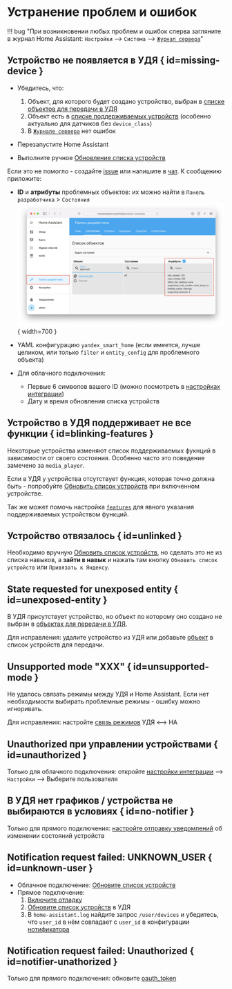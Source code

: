 # Устранение проблем и ошибок

!!! bug "При возникновении любых проблем и ошибок сперва загляните в журнал Home Assistant: `Настройки` --> `Система` --> [`Журнал сервера`](https://my.home-assistant.io/redirect/logs/)"

## Устройство не появляется в УДЯ { id=missing-device }
* Убедитесь, что:
     1. Объект, для которого будет создано устройство, выбран в [cписке объектов для передачи в УДЯ](../config/filter.md)
     2. Объект есть в [списке поддерживаемых устройств](../supported-devices.md) (особенно актуально для датчиков без `device_class`)
     3. В [`Журнале сервера`](https://my.home-assistant.io/redirect/logs/) нет ошибок

* Перезапустите Home Assistant
* Выполните ручное [Обновление списка устройств](../quasar.md#discovery)

Если это не помогло - cоздайте [issue](https://github.com/dext0r/yandex_smart_home/issues) или напишите в [чат](https://t.me/yandex_smart_home). 
К сообщению приложите:

  * **ID** и **атрибуты** проблемных объектов: их можно найти в `Панель разработчика` > `Состояния`
    ![](../assets/images/entity-state.png){ width=700 }
  
  * YAML конфигурацию `yandex_smart_home` (если имеется, лучше целиком, или только `filter` и `entity_config` для проблемного объекта)
  * Для облачного подключения:
    * Первые 6 символов вашего ID (можно посмотреть в [настройках интеграции](../config/getting-started.md#gui))
    * Дату и время обновления списка устройств

## Устройство в УДЯ поддерживает не все функции { id=blinking-features }
Некоторые устройства изменяют список поддерживаемых фукнций в зависимости от своего состояния. Особенно часто это поведение замечено за `media_player`.

Если в УДЯ у устройства отсутствует функция, которая точно должна быть - попробуйте [Обновить список устройств](../quasar.md#discovery) при включенном устройстве.

Так же может помочь настройка [`features`](../config/entity.md#features) для явного указания поддерживаемых устройством функций.

## Устройство отвязалось { id=unlinked }
Необходимо вручную [Обновить список устройств](../quasar.md#discovery), но сделать это не из списка навыков, а **зайти в навык** и нажать там кнопку `Обновить список устройств` или `Привязать к Яндексу`.

## State requested for unexposed entity { id=unexposed-entity } 
В УДЯ присутствует устройство, но объект по которому оно создано не выбран в [объектах для передачи в УДЯ](../config/filter.md). 

Для исправления: удалите устройство из УДЯ или добавьте [объект](../faq.md#get-entity-id-quasar) в список устройств для передачи.

## Unsupported mode "XXX" { id=unsupported-mode }
Не удалось связать режимы между УДЯ и Home Assistant. Если нет необходимости выбирать проблемные режимы - ошибку можно игноривать. 

Для исправления: настройте [связь режимов](../config/modes.md) УДЯ <--> HA

## Unauthorized при управлении устройствами { id=unauthorized }
Только для облачного подключения: откройте [настройки интеграции](../config/getting-started.md#gui) --> `Настройки` --> Выберите пользователя 

## В УДЯ нет графиков / устройства не выбираются в условиях { id=no-notifier }
Только для прямого подключения: [настройте отправку уведомлений](../advanced/direct-connection.md#notifier) об изменении состояний устройств

## Notification request failed: UNKNOWN_USER { id=unknown-user }
* Облачное подключение: [Обновите список устройств](../quasar.md#discovery)
* Прямое подключение:
    1. [Включите отладку](debug.md#debug-logger)
    2. [Обновите список устройств](../quasar.md#discovery) в УДЯ
    3. В `home-assistant.log` найдите запрос `/user/devices` и убедитесь, что `user_id` в нём совпадает с `user_id` в конфигурации [нотификатора](../advanced/direct-connection.md#notifier)

## Notification request failed: Unauthorized { id=notifier-unathorized }
Только для прямого подключения: обновите [oauth_token](../advanced/direct-connection.md#notifier-401)
